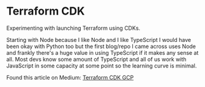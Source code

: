 # Terraform CDK
Experimenting with launching Terraform using CDKs.

Starting with Node because I like Node and I like TypeScript I would have been okay with Python too but the first blog/repo I came across uses Node and frankly there's a huge value in using TypeScript if it makes any sense at all. Most devs know some amount of TypeScript and all of us work with JavaScript in some capacity at some point so the learning curve is minimal.


Found this article on Medium: [Terraform CDK GCP](https://medium.com/google-cloud/terraform-cdk-gcp-5455c481f364)

